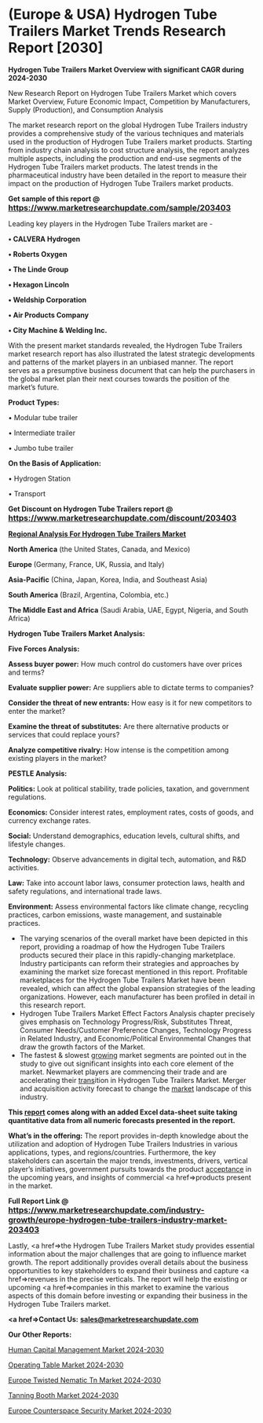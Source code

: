 # (Europe & USA) Hydrogen Tube Trailers Market Trends Research Report [2030]

<strong>Hydrogen Tube Trailers Market Overview with significant CAGR during 2024-2030</strong>

New Research Report on Hydrogen Tube Trailers Market which covers Market Overview, Future Economic Impact, Competition by Manufacturers, Supply (Production), and Consumption Analysis

The market research report on the global Hydrogen Tube Trailers industry provides a comprehensive study of the various techniques and materials used in the production of Hydrogen Tube Trailers market products. Starting from industry chain analysis to cost structure analysis, the report analyzes multiple aspects, including the production and end-use segments of the Hydrogen Tube Trailers market products. The latest trends in the pharmaceutical industry have been detailed in the report to measure their impact on the production of Hydrogen Tube Trailers market products.

<strong>Get sample of this report @ <a href=https://www.marketresearchupdate.com/sample/203403><font size=3 color=#0000ff>https://www.marketresearchupdate.com/sample/203403</font></a></strong>

Leading key players in the Hydrogen Tube Trailers market are -

<strong>• CALVERA Hydrogen

• Roberts Oxygen

• The Linde Group

• Hexagon Lincoln

• Weldship Corporation

• Air Products Company

• City Machine & Welding Inc.</strong>

With the present market standards revealed, the Hydrogen Tube Trailers market research report has also illustrated the latest strategic developments and patterns of the market players in an unbiased manner. The report serves as a presumptive business document that can help the purchasers in the global market plan their next courses towards the position of the market’s future.

<strong>Product Types:</strong>

• Modular tube trailer

• Intermediate trailer

• Jumbo tube trailer

<strong>On the Basis of Application:</strong>

• Hydrogen Station

• Transport

<strong>Get Discount on Hydrogen Tube Trailers report @ <a href=https://www.marketresearchupdate.com/discount/203403><font size=3 color=#0000ff>https://www.marketresearchupdate.com/discount/203403</font></a></strong>

<strong><u><b>Regional Analysis For Hydrogen Tube Trailers Market</b></u></strong>

<strong><b>North America</b></strong> (the United States, Canada, and Mexico)

<strong><b>Europe </b></strong>(Germany, France, UK, Russia, and Italy)

<strong><b>Asia-Pacific</b></strong> (China, Japan, Korea, India, and Southeast Asia)

<strong><b>South America</b></strong> (Brazil, Argentina, Colombia, etc.)

<strong><b>The Middle East and Africa</b></strong> (Saudi Arabia, UAE, Egypt, Nigeria, and South Africa)

<strong>Hydrogen Tube Trailers Market Analysis:</strong>

<strong>Five Forces Analysis:</strong>

<strong>Assess buyer power:</strong> How much control do customers have over prices and terms?

<strong>Evaluate supplier power:</strong> Are suppliers able to dictate terms to companies?

<strong>Consider the threat of new entrants:</strong> How easy is it for new competitors to enter the market?

<strong>Examine the threat of substitutes:</strong> Are there alternative products or services that could replace yours?

<strong>Analyze competitive rivalry:</strong> How intense is the competition among existing players in the market?

<strong>PESTLE Analysis:</strong>

<strong>Politics:</strong> Look at political stability, trade policies, taxation, and government regulations.

<strong>Economics:</strong> Consider interest rates, employment rates, costs of goods, and currency exchange rates.

<strong>Social:</strong> Understand demographics, education levels, cultural shifts, and lifestyle changes.

<strong>Technology:</strong> Observe advancements in digital tech, automation, and R&D activities.

<strong>Law:</strong> Take into account labor laws, consumer protection laws, health and safety regulations, and international trade laws.

<strong>Environment:</strong> Assess environmental factors like climate change, recycling practices, carbon emissions, waste management, and sustainable practices.

<ul>
  <li>The varying scenarios of the overall market have been depicted in this report, providing a roadmap of how the Hydrogen Tube Trailers products secured their place in this rapidly-changing marketplace. Industry participants can reform their strategies and approaches by examining the market size forecast mentioned in this report. Profitable marketplaces for the Hydrogen Tube Trailers Market have been revealed, which can affect the global expansion strategies of the leading organizations. However, each manufacturer has been profiled in detail in this research report.</li>
  <li>Hydrogen Tube Trailers Market Effect Factors Analysis chapter precisely gives emphasis on Technology Progress/Risk, Substitutes Threat, Consumer Needs/Customer Preference Changes, Technology Progress in Related Industry, and Economic/Political Environmental Changes that draw the growth factors of the Market.</li>
  <li>The fastest &amp; slowest <a href=ASDF991299>growing</a> market segments are pointed out in the study to give out significant insights into each core element of the market. Newmarket players are commencing their trade and are accelerating their <a href=>trans</a>ition in Hydrogen Tube Trailers Market. Merger and acquisition activity forecast to change the <a href=>market</a> landscape of this industry.</li>
</ul>
<strong>This <a href=>report</a> comes along with an added Excel data-sheet suite taking quantitative data from all numeric forecasts presented in the report.</strong>

<strong>What’s in the offering:</strong> The report provides in-depth knowledge about the utilization and adoption of Hydrogen Tube Trailers Industries in various applications, types, and regions/countries. Furthermore, the key stakeholders can ascertain the major trends, investments, drivers, vertical player’s initiatives, government pursuits towards the product <a href=ASDF881288>acceptance</a> in the upcoming years, and insights of commercial <a href=>products</a> present in the market.

<strong>Full Report Link @ <a href=https://www.marketresearchupdate.com/industry-growth/europe-hydrogen-tube-trailers-industry-market-203403><font size=3 color=#0000ff>https://www.marketresearchupdate.com/industry-growth/europe-hydrogen-tube-trailers-industry-market-203403</font></a></strong>

Lastly, <a href=>the</a> Hydrogen Tube Trailers Market study provides essential information about the major challenges that are going to influence market growth. The report additionally provides overall details about the business opportunities to key stakeholders to expand their business and capture <a href=>revenues</a> in the precise verticals. The report will help the existing or upcoming <a href=>companies</a> in this market to examine the various aspects of this domain before investing or expanding their business in the Hydrogen Tube Trailers market.

<strong><a href=><strong>Contact Us:</strong></a></strong>
<strong>sales@marketresearchupdate.com</strong>

<strong>Our Other Reports:</strong>

<a href=https://www.linkedin.com/pulse/human-capital-management-market-2023-top-key>Human Capital Management Market 2024-2030</a>

<a href=https://www.linkedin.com/pulse/operating-table-market-analysis-segment-region>Operating Table Market 2024-2030</a>

<a href=https://www.linkedin.com/pulse/europe-twisted-nematic-tn-market-2023-global>Europe Twisted Nematic Tn Market 2024-2030</a>

<a href=https://www.linkedin.com/pulse/tanning-booth-market-2023-current-future-trends-qomcf/>Tanning Booth Market 2024-2030</a>

<a href=https://www.linkedin.com/pulse/europe-counterspace-security-market-research-brxhf/>Europe Counterspace Security Market 2024-2030</a>
